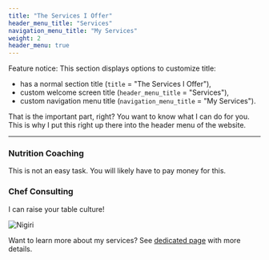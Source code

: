 ```yaml
---
title: "The Services I Offer"
header_menu_title: "Services"
navigation_menu_title: "My Services"
weight: 2
header_menu: true
---
```


Feature notice: This section displays options to customize title:

- has a normal section title (`title` = "The Services I Offer"),
- custom welcome screen title (`header_menu_title` = "Services"),
- custom navigation menu title (`navigation_menu_title` = "My Services").

That is the important part, right? You want to know what I can do for you. This is why I put this right up there into the header menu of the website.

---

### Nutrition Coaching

This is not an easy task.
You will likely have to pay money for this.

### Chef Consulting

I can raise your table culture!

![Nigiri](images/IMG_5802.jpeg)

Want to learn more about my services? See [dedicated page](services) with more details.
